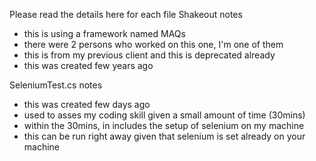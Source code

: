 Please read the details here for each file
Shakeout notes
- this is using a framework named MAQs
- there were 2 persons who worked on this one, I'm one of them
- this is from my previous client and this is deprecated already
- this was created few years ago

SeleniumTest.cs notes
- this was created few days ago
- used to asses my coding skill given a small amount of time (30mins)
- within the 30mins, in includes the setup of selenium on my machine
- this can be run right away given that selenium is set already on your machine
